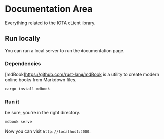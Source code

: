 # Documentation Area

Everything related to the IOTA cLient library.

## Run locally

You can run a local server to run the documentation page.

### Dependencies

[mdBook]https://github.com/rust-lang/mdBook is a utility to create modern online books from Markdown files.

```bash
cargo install mdbook
```

### Run it

be sure, you're in the right directory.

```bash
mdbook serve
```

Now you can visit `http://localhost:3000`.